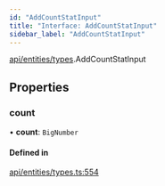 ```yaml
---
id: "AddCountStatInput"
title: "Interface: AddCountStatInput"
sidebar_label: "AddCountStatInput"
---
```


[api/entities/types](../../../../../modules/API/Entities/Types/Types.md).AddCountStatInput

## Properties

### count

• **count**: `BigNumber`

#### Defined in

[api/entities/types.ts:554](https://github.com/PolymeshAssociation/polymesh-sdk/blob/c53723bab/src/api/entities/types.ts#L554)
